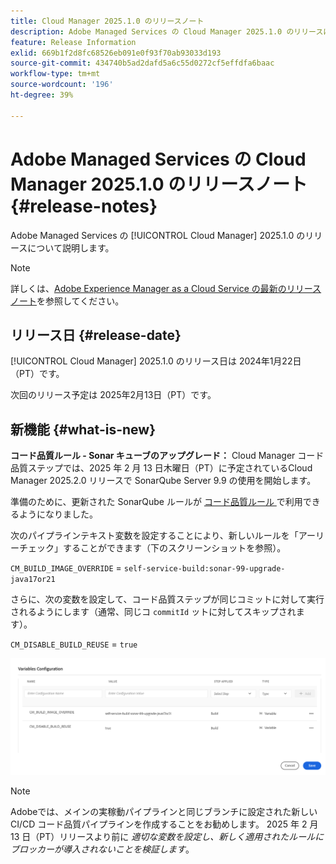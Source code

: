 ```yaml
---
title: Cloud Manager 2025.1.0 のリリースノート
description: Adobe Managed Services の Cloud Manager 2025.1.0 のリリースについて説明します。
feature: Release Information
exlid: 669b1f2d8fc68526eb091e0f93f70ab93033d193
source-git-commit: 434740b5ad2dafd5a6c55d0272cf5effdfa6baac
workflow-type: tm+mt
source-wordcount: '196'
ht-degree: 39%

---
```


# Adobe Managed Services の Cloud Manager 2025.1.0 のリリースノート {#release-notes}

<!-- RELEASE WIKI  https://wiki.corp.adobe.com/display/DMSArchitecture/Cloud+Manager+2024.12.0+Release -->

Adobe Managed Services の [!UICONTROL Cloud Manager] 2025.1.0 のリリースについて説明します。

>[!NOTE]
>
>詳しくは、[Adobe Experience Manager as a Cloud Service の最新のリリースノート](https://experienceleague.adobe.com/ja/docs/experience-manager-cloud-service/content/release-notes/home)を参照してください。

## リリース日 {#release-date}

<!-- SAVE FOR FUTURE POSSIBLE USE No notable bugs or features for the September release of Cloud Manager. -->

[!UICONTROL Cloud Manager] 2025.1.0 のリリース日は 2024年1月22日（PT）です。

次回のリリース予定は 2025年2月13日（PT）です。

## 新機能 {#what-is-new}

**コード品質ルール - Sonar キューブのアップグレード：** Cloud Manager コード品質ステップでは、2025 年 2 月 13 日木曜日（PT）に予定されているCloud Manager 2025.2.0 リリースで SonarQube Server 9.9 の使用を開始します。

準備のために、更新された SonarQube ルールが [ コード品質ルール ](/help/using/code-quality-testing.md#code-quality-testing-step) で利用できるようになりました。

次のパイプラインテキスト変数を設定することにより、新しいルールを「アーリーチェック」することができます（下のスクリーンショットを参照）。

`CM_BUILD_IMAGE_OVERRIDE` = `self-service-build:sonar-99-upgrade-java17or21`

さらに、次の変数を設定して、コード品質ステップが同じコミットに対して実行されるようにします（通常、同じコ `commitId` ットに対してスキップされます）。

`CM_DISABLE_BUILD_REUSE` = `true`

![ 変数設定ページ ](/help/release-notes/assets/variables-config.png)

>[!NOTE]
>
>Adobeでは、メインの実稼動パイプラインと同じブランチに設定された新しい CI/CD コード品質パイプラインを作成することをお勧めします。 2025 年 2 月 13 日（PT）リリースより前に *適切な変数を設定し、新しく適用されたルールにブロッカーが導入されないことを検証します*。

<!-- ## Early adoption program {#early-adoption}

Be a part of Cloud Manager's early adoption program and have a chance to test upcoming features. -->


<!-- ## Bug fixes {#bug-fixes}

* A

Known Issues {#known-issues}

* A -->
